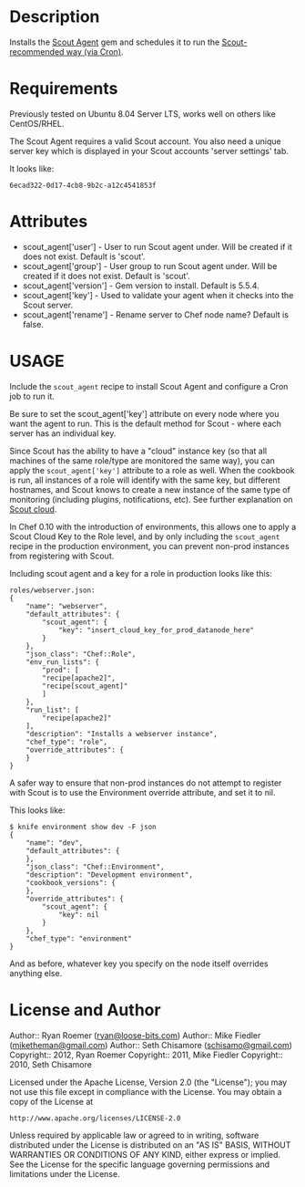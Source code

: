 Description
===========
Installs the [Scout Agent](http://scoutapp.com) gem and schedules it to run the [Scout-recommended way (via Cron)](https://scoutapp.com/info/support#cron).

Requirements
============

Previously tested on Ubuntu 8.04 Server LTS, works well on others like CentOS/RHEL.

The Scout Agent requires a valid Scout account. You also need a unique server key which is displayed in your Scout accounts 'server settings' tab.

It looks like:

    6ecad322-0d17-4cb8-9b2c-a12c4541853f

Attributes
==========
* scout_agent['user'] - User to run Scout agent under.  Will be created if it does not exist.  Default is 'scout'.
* scout_agent['group'] - User group to run Scout agent under.  Will be created if it does not exist.  Default is 'scout'.
* scout_agent['version'] - Gem version to install.  Default is 5.5.4.
* scout_agent['key'] - Used to validate your agent when it checks into the Scout server.
* scout_agent['rename'] - Rename server to Chef node name? Default is false.

USAGE
=====
Include the `scout_agent` recipe to install Scout Agent and configure a Cron job to run it.

Be sure to set the scout_agent['key'] attribute on every node where you want the agent to run. This is the default method for Scout - where each server has an individual key.

Since Scout has the ability to have a "cloud" instance key (so that all machines of the same role/type are monitored the same way), you can apply the `scout_agent['key']` attribute to a role as well. When the cookbook is run, all instances of a role will identify with the same key, but different hostnames, and Scout knows to create a new instance of the same type of monitoring (including plugins, notifications, etc).
See further explanation on [Scout cloud](http://blog.scoutapp.com/articles/2009/09/28/cloud-monitoring).

In Chef 0.10 with the introduction of environments, this allows one to apply a Scout Cloud Key to the Role level, and by only including the `scout_agent` recipe in the production environment, you can prevent non-prod instances from registering with Scout.

Including scout agent and a key for a role in production looks like this:

    roles/webserver.json:
    {
        "name": "webserver",
        "default_attributes": {
            "scout_agent": {
                "key": "insert_cloud_key_for_prod_datanode_here"
            }
        },
        "json_class": "Chef::Role",
        "env_run_lists": {
            "prod": [
            "recipe[apache2]",
            "recipe[scout_agent]"
            ]
        },
        "run_list": [
            "recipe[apache2]"
        ],
        "description": "Installs a webserver instance",
        "chef_type": "role",
        "override_attributes": {
        }
    }

A safer way to ensure that non-prod instances do not attempt to register with Scout is to use the Environment override attribute, and set it to nil.

This looks like:

    $ knife environment show dev -F json
    {
        "name": "dev",
        "default_attributes": {
        },
        "json_class": "Chef::Environment",
        "description": "Development environment",
        "cookbook_versions": {
        },
        "override_attributes": {
            "scout_agent": {
                "key": nil
            }
        },
        "chef_type": "environment"
    }

And as before, whatever key you specify on the node itself overrides anything else.


License and Author
==================

Author:: Ryan Roemer (<ryan@loose-bits.com>)
Author:: Mike Fiedler (<miketheman@gmail.com>)
Author:: Seth Chisamore (<schisamo@gmail.com>)
Copyright:: 2012, Ryan Roemer
Copyright:: 2011, Mike Fiedler
Copyright:: 2010, Seth Chisamore

Licensed under the Apache License, Version 2.0 (the "License");
you may not use this file except in compliance with the License.
You may obtain a copy of the License at

    http://www.apache.org/licenses/LICENSE-2.0

Unless required by applicable law or agreed to in writing, software
distributed under the License is distributed on an "AS IS" BASIS,
WITHOUT WARRANTIES OR CONDITIONS OF ANY KIND, either express or implied.
See the License for the specific language governing permissions and
limitations under the License.